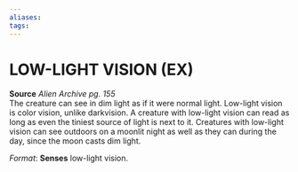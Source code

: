 ```yaml
---
aliases: 
tags: 
---
```

# LOW-LIGHT VISION (EX)

**Source** _Alien Archive pg. 155_  
The creature can see in dim light as if it were normal light. Low-light vision is color vision, unlike darkvision. A creature with low-light vision can read as long as even the tiniest source of light is next to it. Creatures with low-light vision can see outdoors on a moonlit night as well as they can during the day, since the moon casts dim light.

_Format_: **Senses** low-light vision.
